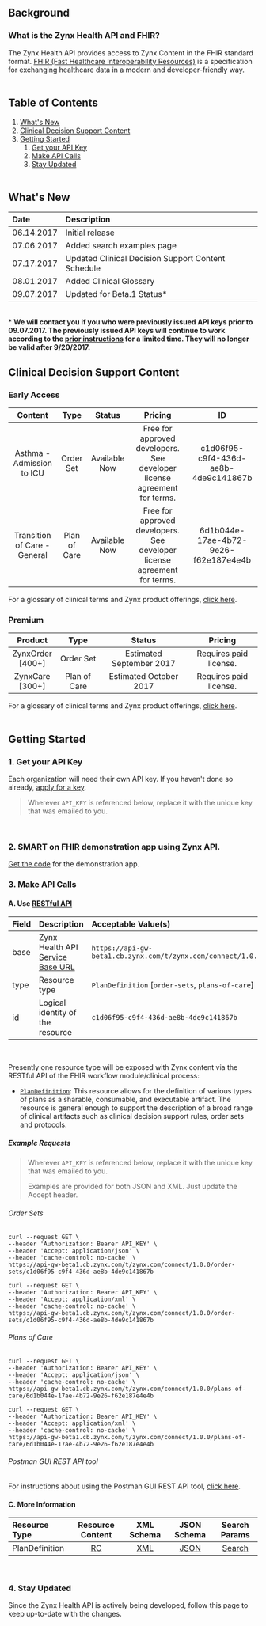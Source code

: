 ## Background

### What is the Zynx Health API and FHIR?
The Zynx Health API provides access to Zynx Content in the FHIR standard format.
[FHIR (Fast Healthcare Interoperability Resources)](http://hl7.org/fhir/summary.html) is a specification for exchanging healthcare data in a modern and developer-friendly way.
<br>
<br>
## Table of Contents

1. [What's New](#new)
2. [Clinical  Decision Support Content](#CDS)
3. [Getting Started](#start)
   1. [Get your API Key](#getkey)
   2. [Make API Calls](#makecalls)
   3. [Stay Updated](#stayupdated)
<br><br>

## What's New<a id="new"></a>

| Date       | Description     |
| :--------- | :-------------- |
| 06.14.2017 | Initial release |
| 07.06.2017 | Added search examples page |
| 07.17.2017 | Updated Clinical Decision Support Content Schedule |
| 08.01.2017 | Added Clinical Glossary |
| 09.07.2017 | Updated for Beta.1 Status* |

<br>* **We will contact you if you who were previously issued API keys prior to 09.07.2017. The previously issued API keys will continue to work according to the [prior instructions](./archive/20170907/README.md) for a limited time. They will no longer be valid after 9/20/2017.**
<br>

## Clinical Decision Support Content<a id="CDS"></a>
### Early Access
**Content**|**Type**|**Status**|**Pricing**|**ID**
:-----:|:-----:|:-----:|:-----:|:---:
Asthma - Admission to ICU|Order Set|Available Now|Free for approved developers. See developer license agreement for terms.|c1d06f95-c9f4-436d-ae8b-4de9c141867b
Transition of Care - General|Plan of Care|Available Now|Free for approved developers. See developer license agreement for terms.|6d1b044e-17ae-4b72-9e26-f62e187e4e4b

For a glossary of clinical terms and Zynx product offerings, [click here](./clinical-glossary.md).

### Premium
**Product**|**Type**|**Status**|**Pricing**
:-----:|:-----:|:-----:|:-----:
ZynxOrder<br/>[400+]|Order Set|Estimated September 2017|Requires paid license.
ZynxCare<br/>[300+]|Plan of Care|Estimated October 2017|Requires paid license.

For a glossary of clinical terms and Zynx product offerings, [click here](./clinical-glossary.md).
<br><br>

## Getting Started<a id="start"></a>

### 1. Get your API Key<a id="getkey"></a>
Each organization will need their own API key. If you haven't done so already, [apply for a key](http://www.zynxhealth.com/news-resources/developer/#apply).
> Wherever `API_KEY` is referenced below, replace it with the unique key that was emailed to you.
<br>

### 2. SMART on FHIR demonstration app using Zynx API.

[Get the code](https://github.com/zynxhealth/api-demo) for the demonstration app.
<br>

### 3. Make API Calls<a id="makecalls"></a>

#### A. Use [RESTful API](http://hl7.org/fhir/http.html)

| Field | Description                              | Acceptable Value(s)                      |
| :---- | :--------------------------------------- | :--------------------------------------- |
| base  | Zynx Health API [Service Base URL](http://hl7.org/fhir/http.html#general) | `https://api-gw-beta1.cb.zynx.com/t/zynx.com/connect/1.0.0/` |
| type  | Resource type                 | `PlanDefinition` [`order-sets`, `plans-of-care`]   |
| id    | Logical identity of the resource         | `c1d06f95-c9f4-436d-ae8b-4de9c141867b`                             |

<br>

Presently one resource type will be exposed with Zynx content via the RESTful API of the FHIR workflow module/clinical process:
 - [`PlanDefinition`](http://hl7.org/fhir/plandefinition.html): This resource allows for the definition of various types of plans as a sharable, consumable, and executable artifact. The resource is general enough to support the description of a broad range of clinical artifacts such as clinical decision support rules, order sets and protocols.

##### Example Requests

> Wherever `API_KEY` is referenced below, replace it with the unique key that was emailed to you.
> 
> Examples are provided for both JSON and XML.  Just update the Accept header.

###### Order Sets
```
curl --request GET \
--header 'Authorization: Bearer API_KEY' \
--header 'Accept: application/json' \
--header 'cache-control: no-cache' \
https://api-gw-beta1.cb.zynx.com/t/zynx.com/connect/1.0.0/order-sets/c1d06f95-c9f4-436d-ae8b-4de9c141867b

curl --request GET \
--header 'Authorization: Bearer API_KEY' \
--header 'Accept: application/xml' \
--header 'cache-control: no-cache' \
https://api-gw-beta1.cb.zynx.com/t/zynx.com/connect/1.0.0/order-sets/c1d06f95-c9f4-436d-ae8b-4de9c141867b
```
###### Plans of Care
```
curl --request GET \
--header 'Authorization: Bearer API_KEY' \
--header 'Accept: application/json' \
--header 'cache-control: no-cache' \
https://api-gw-beta1.cb.zynx.com/t/zynx.com/connect/1.0.0/plans-of-care/6d1b044e-17ae-4b72-9e26-f62e187e4e4b

curl --request GET \
--header 'Authorization: Bearer API_KEY' \
--header 'Accept: application/xml' \
--header 'cache-control: no-cache' \
https://api-gw-beta1.cb.zynx.com/t/zynx.com/connect/1.0.0/plans-of-care/6d1b044e-17ae-4b72-9e26-f62e187e4e4b
```

###### Postman GUI REST API tool
For instructions about using the Postman GUI REST API tool, [click here](./gui-api-request.md).


#### C. More Information
| Resource Type      |             Resource Content             |                XML Schema                |               JSON Schema                |              Search Params               |
| :----------------- | :--------------------------------------: | :--------------------------------------: | :--------------------------------------: | :--------------------------------------: |
| PlanDefinition     | [RC](http://hl7.org/fhir/plandefinition.html#resource) | [XML](http://hl7.org/fhir/plandefinition.xsd) | [JSON](http://hl7.org/fhir/PlanDefinition.schema.json) | [Search](http://hl7.org/fhir/plandefinition.html#search) |
<br>

### 4. Stay Updated<a id="stayupdated"></a>
Since the Zynx Health API is actively being developed, follow this page to keep up-to-date with the changes.
